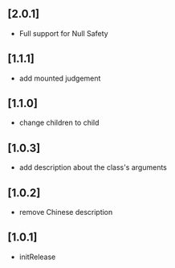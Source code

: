 ## [2.0.1] 

* Full support for Null Safety


## [1.1.1] 

* add mounted judgement

## [1.1.0] 

* change children to child

## [1.0.3] 

* add description about the class's arguments

## [1.0.2] 

* remove Chinese description

## [1.0.1] 

* initRelease








